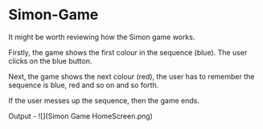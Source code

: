 # Simon-Game
It might be worth reviewing how the Simon game works.

Firstly, the game shows the first colour in the sequence (blue). The user clicks on the blue button.

Next, the game shows the next colour (red), the user has to remember the sequence is blue, red and so on and so forth.

If the user messes up the sequence, then the game ends.

Output - 
![](Simon Game HomeScreen.png)
